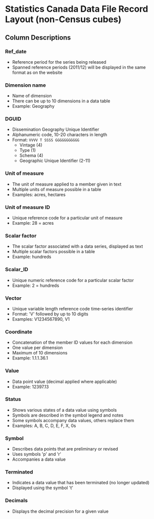 # Statistics Canada Data File Record Layout (non-Census cubes)

## Column Descriptions

### Ref_date
- Reference period for the series being released
- Spanned reference periods (2011/12) will be displayed in the same format as on the website

### Dimension name
- Name of dimension
- There can be up to 10 dimensions in a data table
- Example: Geography

### DGUID
- Dissemination Geography Unique Identifier
- Alphanumeric code, 10-20 characters in length
- Format: `VVVV T SSSS GGGGGGGGGGG`
  - Vintage (4)
  - Type (1)
  - Schema (4)
  - Geographic Unique Identifier (2-11)

### Unit of measure
- The unit of measure applied to a member given in text
- Multiple units of measure possible in a table
- Examples: acres, hectares

### Unit of measure ID
- Unique reference code for a particular unit of measure
- Example: 28 = acres

### Scalar factor
- The scalar factor associated with a data series, displayed as text
- Multiple scalar factors possible in a table
- Example: hundreds

### Scalar_ID
- Unique numeric reference code for a particular scalar factor
- Example: 2 = hundreds

### Vector
- Unique variable length reference code time-series identifier
- Format: 'V' followed by up to 10 digits
- Examples: V1234567890, V1

### Coordinate
- Concatenation of the member ID values for each dimension
- One value per dimension
- Maximum of 10 dimensions
- Example: 1.1.1.36.1

### Value
- Data point value (decimal applied where applicable)
- Example: 12397.13

### Status
- Shows various states of a data value using symbols
- Symbols are described in the symbol legend and notes
- Some symbols accompany data values, others replace them
- Examples: A, B, C, D, E, F, X, 0s

### Symbol
- Describes data points that are preliminary or revised
- Uses symbols 'p' and 'r'
- Accompanies a data value

### Terminated
- Indicates a data value that has been terminated (no longer updated)
- Displayed using the symbol 't'

### Decimals
- Displays the decimal precision for a given value 